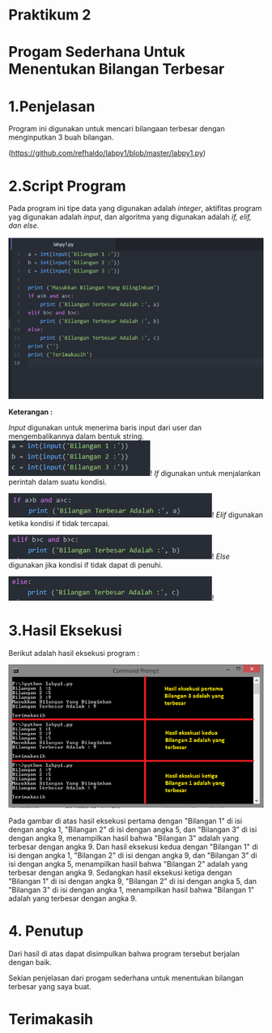 # Praktikum 2
# Progam Sederhana Untuk Menentukan Bilangan Terbesar
# 1.Penjelasan
Program ini digunakan untuk mencari bilangaan terbesar dengan menginputkan 3 buah bilangan. 

(https://github.com/refhaldo/labpy1/blob/master/labpy1.py)
# 2.Script Program
Pada program ini tipe data yang digunakan adalah *integer*, aktifitas program yag digunakan adalah *input*, dan algoritma yang digunakan adalah *if, elif, dan else*. 

![image](https://github.com/refhaldo/labpy1/blob/master/1.png?raw=true)

**Keterangan :**

*Input* digunakan untuk menerima baris input dari user dan mengembalikannya dalam bentuk string.
![image](https://github.com/refhaldo/labpy1/blob/master/2.png?raw=true)!
*If* digunakan untuk menjalankan perintah dalam suatu kondisi.

![image](https://github.com/refhaldo/labpy1/blob/master/3.png?raw=true)!
*Elif* digunakan ketika kondisi if tidak tercapai.

![image](https://github.com/refhaldo/labpy1/blob/master/4.png?raw=true)!
*Else* digunakan jika kondisi if tidak dapat di penuhi.

![image](https://github.com/refhaldo/labpy1/blob/master/5.png?raw=true)!
# 3.Hasil Eksekusi
Berikut adalah hasil eksekusi program :

![image](https://github.com/refhaldo/labpy1/blob/master/6.png?raw=true) 

Pada gambar di atas hasil eksekusi pertama dengan "Bilangan 1" di isi dengan angka 1, "Bilangan 2" di isi dengan angka 5, dan "Bilangan 3" di isi dengan angka 9, menampilkan hasil bahwa "Bilangan 3" adalah yang terbesar dengan angka 9. 
Dan hasil eksekusi kedua dengan "Bilangan 1" di isi dengan angka 1, "Bilangan 2" di isi dengan angka 9, dan "Bilangan 3" di isi dengan angka 5, menampilkan hasil bahwa "Bilangan 2" adalah yang terbesar dengan angka 9. 
Sedangkan hasil eksekusi ketiga dengan "Bilangan 1" di isi dengan angka 9, "Bilangan 2" di isi dengan angka 5, dan "Bilangan 3" di isi dengan angka 1, menampilkan hasil bahwa "Bilangan 1" adalah yang terbesar dengan angka 9.
# 4. Penutup
Dari hasil di atas dapat disimpulkan bahwa program tersebut berjalan dengan baik.

Sekian penjelasan dari progam sederhana untuk menentukan bilangan terbesar yang saya buat.  
# Terimakasih
